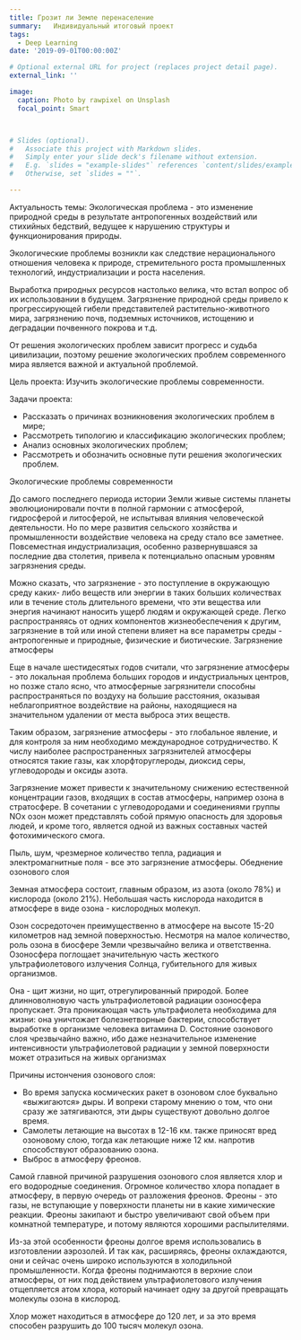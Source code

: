 ```yaml
---
title: Грозит ли Земле перенаселение
summary:   Индивидуальный итоговый проект
tags:
  - Deep Learning
date: '2019-09-01T00:00:00Z'

# Optional external URL for project (replaces project detail page).
external_link: ''

image:
  caption: Photo by rawpixel on Unsplash
  focal_point: Smart



# Slides (optional).
#   Associate this project with Markdown slides.
#   Simply enter your slide deck's filename without extension.
#   E.g. `slides = "example-slides"` references `content/slides/example-slides.md`.
#   Otherwise, set `slides = ""`.

---
```


Актуальность темы: Экологическая проблема - это изменение природной среды в результате антропогенных воздействий или стихийных бедствий, ведущее к нарушению структуры и функционирования природы.

Экологические проблемы возникли как следствие нерационального отношения человека к природе, стремительного роста промышленных технологий, индустриализации и роста населения.

Выработка природных ресурсов настолько велика, что встал вопрос об их использовании в будущем. Загрязнение природной среды привело к прогрессирующей гибели представителей растительно-животного мира, загрязнению почв, подземных источников, истощению и деградации почвенного покрова и т.д.

От решения экологических проблем зависит прогресс и судьба цивилизации, поэтому решение экологических проблем современного мира является важной и актуальной проблемой.

Цель проекта: Изучить экологические проблемы современности.

Задачи проекта:

   - Рассказать о причинах возникновения экологических проблем в мире;
   - Рассмотреть типологию и классификацию экологических проблем;
   - Анализ основных экологических проблем;
   - Рассмотреть и обозначить основные пути решения экологических проблем.

Экологические проблемы современности

До самого последнего периода истории Земли живые системы планеты эволюционировали почти в полной гармонии с атмосферой, гидросферой и литосферой, не испытывая влияния человеческой деятельности. Но по мере развития сельского хозяйства и промышленности воздействие человека на среду стало все заметнее. Повсеместная индустриализация, особенно развернувшаяся за последние два столетия, привела к потенциально опасным уровням загрязнения среды.

Можно сказать, что загрязнение - это поступление в окружающую среду каких- либо веществ или энергии в таких больших количествах или в течение столь длительного времени, что эти вещества или энергия начинают наносить ущерб людям и окружающей среде. Легко распространяясь от одних компонентов жизнеобеспечения к другим, загрязнение в той или иной степени влияет на все параметры среды - антропогенные и природные, физические и биотические.
Загрязнение атмосферы


Еще в начале шестидесятых годов считали, что загрязнение атмосферы - это локальная проблема больших городов и индустриальных центров, но позже стало ясно, что атмосферные загрязнители способны распространяться по воздуху на большие расстояния, оказывая неблагоприятное воздействие на районы, находящиеся на значительном удалении от места выброса этих веществ.

Таким образом, загрязнение атмосферы - это глобальное явление, и для контроля за ним необходимо международное сотрудничество. К числу наиболее распространенных загрязнителей атмосферы относятся такие газы, как хлорфторуглероды, диоксид серы, углеводороды и оксиды азота.

Загрязнение может привести к значительному снижению естественной концентрации газов, входящих в состав атмосферы, например озона в стратосфере. В сочетании с углеводородами и соединениями группы NOx озон может представлять собой прямую опасность для здоровья людей, и кроме того, является одной из важных составных частей фотохимического смога.

Пыль, шум, чрезмерное количество тепла, радиация и электромагнитные поля - все это загрязнение атмосферы.
Обеднение озонового слоя

Земная атмосфера состоит, главным образом, из азота (около 78%) и кислорода (около 21%). Небольшая часть кислорода находится в атмосфере в виде озона - кислородных молекул.

Озон сосредоточен преимущественно в атмосфере на высоте 15-20 километров над земной поверхностью. Несмотря на малое количество, роль озона в биосфере Земли чрезвычайно велика и ответственна. Озоносфера поглощает значительную часть жесткого ультрафиолетового излучения Солнца, губительного для живых организмов.

Она - щит жизни, но щит, отрегулированный природой. Более длинноволновую часть ультрафиолетовой радиации озоносфера пропускает. Эта проникающая часть ультрафиолета необходима для жизни: она уничтожает болезнетворные бактерии, способствует выработке в организме человека витамина D. Состояние озонового слоя чрезвычайно важно, ибо даже незначительное изменение интенсивности ультрафиолетовой радиации у земной поверхности может отразиться на живых организмах

Причины истончения озонового слоя:

   - Во время запуска космических ракет в озоновом слое буквально «выжигаются» дыры. И вопреки старому мнению о том, что они сразу же затягиваются, эти дыры существуют довольно долгое время.
   - Самолеты летающие на высотах в 12-16 км. также приносят вред озоновому слою, тогда как летающие ниже 12 км. напротив способствуют образованию озона.
   - Выброс в атмосферу фреонов.

Самой главной причиной разрушения озонового слоя является хлор и его водородные соединения. Огромное количество хлора попадает в атмосферу, в первую очередь от разложения фреонов. Фреоны - это газы, не вступающие у поверхности планеты ни в какие химические реакции. Фреоны закипают и быстро увеличивают свой объем при комнатной температуре, и потому являются хорошими распылителями.

Из-за этой особенности фреоны долгое время использовались в изготовлении аэрозолей. И так как, расширяясь, фреоны охлаждаются, они и сейчас очень широко используются в холодильной промышленности. Когда фреоны поднимаются в верхние слои атмосферы, от них под действием ультрафиолетового излучения отщепляется атом хлора, который начинает одну за другой превращать молекулы озона в кислород.

Хлор может находиться в атмосфере до 120 лет, и за это время способен разрушить до 100 тысяч молекул озона.
